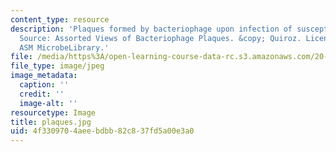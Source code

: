 ```yaml
---
content_type: resource
description: 'Plaques formed by bacteriophage upon infection of susceptible bacteria.
  Source: Assorted Views of Bacteriophage Plaques. &copy; Quiroz. Licensed for use,
  ASM MicrobeLibrary.'
file: /media/https%3A/open-learning-course-data-rc.s3.amazonaws.com/20-109-laboratory-fundamentals-in-biological-engineering-fall-2007/4f3309704aeebdbb82c837fd5a00e3a0_plaques.jpg
file_type: image/jpeg
image_metadata:
  caption: ''
  credit: ''
  image-alt: ''
resourcetype: Image
title: plaques.jpg
uid: 4f330970-4aee-bdbb-82c8-37fd5a00e3a0
---
```

